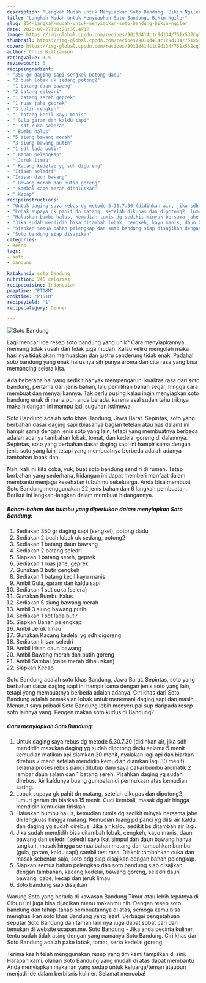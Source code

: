 ```yaml
---
description: "Langkah Mudah untuk Menyiapkan Soto Bandung, Bikin Ngiler"
title: "Langkah Mudah untuk Menyiapkan Soto Bandung, Bikin Ngiler"
slug: 254-langkah-mudah-untuk-menyiapkan-soto-bandung-bikin-ngiler
date: 2020-09-27T00:28:35.491Z
image: https://img-global.cpcdn.com/recipes/9011d414c1c9d134/751x532cq70/soto-bandung-foto-resep-utama.jpg
thumbnail: https://img-global.cpcdn.com/recipes/9011d414c1c9d134/751x532cq70/soto-bandung-foto-resep-utama.jpg
cover: https://img-global.cpcdn.com/recipes/9011d414c1c9d134/751x532cq70/soto-bandung-foto-resep-utama.jpg
author: Chris Williamson
ratingvalue: 3.5
reviewcount: 6
recipeingredient:
- "350 gr daging sapi sengkel potong dadu"
- "2 buah lobak uk sedang potong2"
- "1 batang daun bawang"
- "2 batang seledri"
- "1 batang sereh geprek"
- "1 ruas jahe geprek"
- "3 butir cengkeh"
- "1 batang kecil kayu manis"
- " Gula garam dan kaldu sapi"
- "1 sdt cuka selera"
- " Bumbu halus"
- "5 siung bawang merah"
- "3 siung bawang putih"
- "1 sdt lada butir"
- " Bahan pelengkap"
- " Jeruk limau"
- " Kacang kedelai yg sdh digoreng"
- "Irisan seledri"
- "Irisan daun bawang"
- " Bawang merah dan putih goreng"
- " Sambal cabe merah dihaluskan"
- " Kecap"
recipeinstructions:
- "Untuk daging saya rebus dg metode 5.30.7.30 (didihkan air, jika sdh mendidih masukan daging yg sudah dipotong dadu selama 5 menit kemudian matikan api diamkan 30 menit, nyalakan lagi api dan biarkan direbus 7 menit setelah mendidih kemudian diamkan lagi 30 menit) selama proses rebus panci ditutup dam saya pakai bumbu aromatik 2 lembar daun salam dan 1 batang sereh. Pisahkan daging yg sudah direbus. Air kaldunya buang gumpalan di permukaan atas kemudian saring."
- "Lobak supaya gk pahit dn matang, setelah dikupas dan dipotong2, lumuri garam dn biarkan 15 menit. Cuci kembali, masak dg air hingga mendidih kemudian tiriskan."
- "Haluskan bumbu halus, kemudian tumis dg sedikit minyak bersama jahe dn lengkuas hingga matang. Kemudian tuang pd panci yg diisi air kaldu dan daging yg sudah direbus. Jika air kaldu sedikit bs ditambah air lagi."
- "Jika sudah mendidih bisa ditambah lobak, cengkeh, kayu manis, daun bawang dan seledri (seledri saya ikat simpul dan daun bawang hanya tangkai), masak hingga semua bahan matang dan tambahkan bumbu (gula, garam, kaldu sapi) sambil test rasa. Diakhir tambahkan cuka dan masak sebentar saja, soto bdg siap disajikan dengan bahan pelengkap."
- "Siapkan semua bahan pelengkap dan soto bandung siap disajikan dengan tambahan, kacang kedelai, bawang goreng, seledri daun bawang, cabe, kecap dan jeruk limau."
- "Soto bandung siap disajikan"
categories:
- Resep
tags:
- soto
- bandung

katakunci: soto bandung 
nutrition: 246 calories
recipecuisine: Indonesian
preptime: "PT18M"
cooktime: "PT51M"
recipeyield: "1"
recipecategory: Dinner

---
```



![Soto Bandung](https://img-global.cpcdn.com/recipes/9011d414c1c9d134/751x532cq70/soto-bandung-foto-resep-utama.jpg)

Lagi mencari ide resep soto bandung yang unik? Cara menyiapkannya memang tidak susah dan tidak juga mudah. Kalau keliru mengolah maka hasilnya tidak akan memuaskan dan justru cenderung tidak enak. Padahal soto bandung yang enak harusnya sih punya aroma dan cita rasa yang bisa memancing selera kita.

Ada beberapa hal yang sedikit banyak mempengaruhi kualitas rasa dari soto bandung, pertama dari jenis bahan, lalu pemilihan bahan segar, hingga cara membuat dan menyajikannya. Tak perlu pusing kalau ingin menyiapkan soto bandung enak di mana pun anda berada, karena asal sudah tahu triknya maka hidangan ini mampu jadi suguhan istimewa.

Soto Bandung adalah soto khas Bandung, Jawa Barat. Sepintas, soto yang berbahan dasar daging sapi (biasanya bagian tetelan atau has dalam) ini hampir sama dengan jenis soto yang lain, tetapi yang membuatnya berbeda adalah adanya tambahan lobak, tomat, dan kedelai goreng di dalamnya. Sepintas, soto yang berbahan dasar daging sapi ini hampir sama dengan jenis soto yang lain, tetapi yang membuatnya berbeda adalah adanya tambahan lobak dan.


Nah, kali ini kita coba, yuk, buat soto bandung sendiri di rumah. Tetap berbahan yang sederhana, hidangan ini dapat memberi manfaat dalam membantu menjaga kesehatan tubuhmu sekeluarga. Anda bisa membuat Soto Bandung menggunakan 22 jenis bahan dan 6 langkah pembuatan. Berikut ini langkah-langkah dalam membuat hidangannya.

<!--inarticleads1-->

##### Bahan-bahan dan bumbu yang diperlukan dalam menyiapkan Soto Bandung:

1. Sediakan 350 gr daging sapi (sengkel), potong dadu
1. Sediakan 2 buah lobak uk sedang, potong2
1. Sediakan 1 batang daun bawang
1. Sediakan 2 batang seledri
1. Siapkan 1 batang sereh, geprek
1. Sediakan 1 ruas jahe, geprek
1. Gunakan 3 butir cengkeh
1. Sediakan 1 batang kecil kayu manis
1. Ambil  Gula, garam dan kaldu sapi
1. Sediakan 1 sdt cuka (selera)
1. Gunakan  Bumbu halus
1. Sediakan 5 siung bawang merah
1. Ambil 3 siung bawang putih
1. Sediakan 1 sdt lada butir
1. Siapkan  Bahan pelengkap
1. Ambil  Jeruk limau
1. Gunakan  Kacang kedelai yg sdh digoreng
1. Sediakan Irisan seledri
1. Ambil Irisan daun bawang
1. Ambil  Bawang merah dan putih goreng
1. Ambil  Sambal (cabe merah dihaluskan)
1. Siapkan  Kecap


Soto Bandung adalah soto khas Bandung, Jawa Barat. Sepintas, soto yang berbahan dasar daging sapi ini hampir sama dengan jenis soto yang lain, tetapi yang membuatnya berbeda adalah adanya. Ciri khas dari Soto Bandung adalah pemakaian lobak untuk menemani daging sapi dan masih Menurut saya pribadi Soto Bandung lebih menyerupai sup daripada resep soto lainnya yang. Pengen makan soto kudus di Bandung? 

<!--inarticleads2-->

##### Cara menyiapkan Soto Bandung:

1. Untuk daging saya rebus dg metode 5.30.7.30 (didihkan air, jika sdh mendidih masukan daging yg sudah dipotong dadu selama 5 menit kemudian matikan api diamkan 30 menit, nyalakan lagi api dan biarkan direbus 7 menit setelah mendidih kemudian diamkan lagi 30 menit) selama proses rebus panci ditutup dam saya pakai bumbu aromatik 2 lembar daun salam dan 1 batang sereh. Pisahkan daging yg sudah direbus. Air kaldunya buang gumpalan di permukaan atas kemudian saring.
1. Lobak supaya gk pahit dn matang, setelah dikupas dan dipotong2, lumuri garam dn biarkan 15 menit. Cuci kembali, masak dg air hingga mendidih kemudian tiriskan.
1. Haluskan bumbu halus, kemudian tumis dg sedikit minyak bersama jahe dn lengkuas hingga matang. Kemudian tuang pd panci yg diisi air kaldu dan daging yg sudah direbus. Jika air kaldu sedikit bs ditambah air lagi.
1. Jika sudah mendidih bisa ditambah lobak, cengkeh, kayu manis, daun bawang dan seledri (seledri saya ikat simpul dan daun bawang hanya tangkai), masak hingga semua bahan matang dan tambahkan bumbu (gula, garam, kaldu sapi) sambil test rasa. Diakhir tambahkan cuka dan masak sebentar saja, soto bdg siap disajikan dengan bahan pelengkap.
1. Siapkan semua bahan pelengkap dan soto bandung siap disajikan dengan tambahan, kacang kedelai, bawang goreng, seledri daun bawang, cabe, kecap dan jeruk limau.
1. Soto bandung siap disajikan


Warung Soto yang berada di kawasan Bandung Timur atau lebih tepatnya di Ciburu ini juga bisa dijadikan menu makanmu nih. Dengan resep soto bandung dan tahap-tahap pembuatannya di atas, semoga kamu bisa menghasilkan soto khas Bandung yang lezat. Berbagai pengetahuan seputar Soto Bandung dan taman lain nya juga dapat sobat cari dan temukan di website ucapan.me. Soto Bandung - Jika anda pecinta kuliner, tentu sudah tidak asing dengan yang namanya Soto Bandung. Ciri khas dari Soto Bandung adalah pake lobak, tomat, serta kedelai goreng. 

Terima kasih telah menggunakan resep yang tim kami tampilkan di sini. Harapan kami, olahan Soto Bandung yang mudah di atas dapat membantu Anda menyiapkan makanan yang sedap untuk keluarga/teman ataupun menjadi ide dalam berbisnis kuliner. Selamat mencoba!
